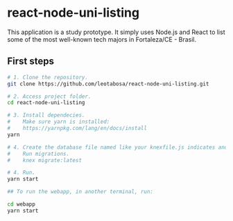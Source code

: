 # react-node-uni-listing

This application is a study prototype. It simply uses Node.js and React to list some of the most well-known tech majors in Fortaleza/CE - Brasil.

## First steps

```bash
# 1. Clone the repository.
git clone https://github.com/leotabosa/react-node-uni-listing.git

# 2. Access project folder.
cd react-node-uni-listing

# 3. Install dependecies.
#    Make sure yarn is installed:
#    https://yarnpkg.com/lang/en/docs/install
yarn

# 4. Create the database file named like your knexfile.js indicates and run migrations.
#    Run migrations.
#    knex migrate:latest

# 4. Run.
yarn start

## To run the webapp, in another terminal, run:

cd webapp
yarn start
```
